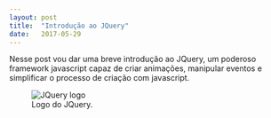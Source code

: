 ```yaml
---
layout: post
title:  "Introdução ao JQuery"
date:   2017-05-29
---
```



<p class="intro"><span class="dropcap">N</span>esse post vou dar uma breve introdução ao JQuery, um poderoso framework javascript capaz de criar animações, manipular eventos e simplificar o processo de criação com javascript.</p>
<figure>
  <img src="http://www.vikaskbh.com/wp-content/uploads/2014/01/jquery_logo.png" alt="JQuery logo">
  <figcaption>Logo do JQuery.</figcaption>
</figure>
